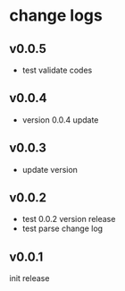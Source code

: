 # change logs

## v0.0.5

 - test validate codes


## v0.0.4

 - version 0.0.4 update


## v0.0.3

 - update version


## v0.0.2

 - test 0.0.2 version release
 - test parse change log


## v0.0.1

init release
